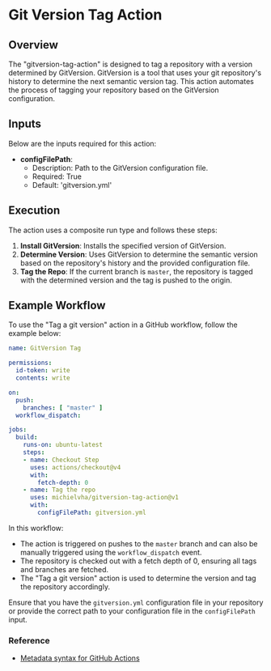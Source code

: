 # Git Version Tag Action

## Overview

The "gitversion-tag-action" is designed to tag a repository with a version determined by GitVersion. GitVersion is a tool that uses your git repository's history to determine the next semantic version tag. This action automates the process of tagging your repository based on the GitVersion configuration.

## Inputs

Below are the inputs required for this action:

- **configFilePath**:
  - Description: Path to the GitVersion configuration file.
  - Required: True
  - Default: 'gitversion.yml'

## Execution

The action uses a composite run type and follows these steps:

1. **Install GitVersion**: Installs the specified version of GitVersion.
2. **Determine Version**: Uses GitVersion to determine the semantic version based on the repository's history and the provided configuration file.
3. **Tag the Repo**: If the current branch is `master`, the repository is tagged with the determined version and the tag is pushed to the origin.

## Example Workflow

To use the "Tag a git version" action in a GitHub workflow, follow the example below:

```yaml
name: GitVersion Tag

permissions:
  id-token: write
  contents: write

on:
  push:
    branches: [ "master" ]
  workflow_dispatch:

jobs:
  build:
    runs-on: ubuntu-latest
    steps:
    - name: Checkout Step
      uses: actions/checkout@v4
      with:
        fetch-depth: 0
    - name: Tag the repo
      uses: michielvha/gitversion-tag-action@v1
      with:
        configFilePath: gitversion.yml
```

In this workflow:

- The action is triggered on pushes to the `master` branch and can also be manually triggered using the `workflow_dispatch` event.
- The repository is checked out with a fetch depth of 0, ensuring all tags and branches are fetched.
- The "Tag a git version" action is used to determine the version and tag the repository accordingly.

Ensure that you have the `gitversion.yml` configuration file in your repository or provide the correct path to your configuration file in the `configFilePath` input.


### Reference
- [Metadata syntax for GitHub Actions](https://docs.github.com/en/actions/sharing-automations/creating-actions/metadata-syntax-for-github-actions)

